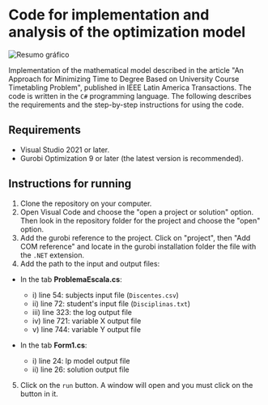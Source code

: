 # Code for implementation and analysis of the optimization model

![Resumo gráfico](https://user-images.githubusercontent.com/70773820/233487739-920a8885-f652-4093-9170-9c6d28adff5a.png)

<p>Implementation of the mathematical model described in the article "An Approach for Minimizing Time to Degree Based on University Course Timetabling Problem", published in IEEE Latin America Transactions. The code is written in the <code>C#</code> programming language. The following describes the requirements and the step-by-step instructions for using the code.</p>

## Requirements

* Visual Studio 2021 or later.
* Gurobi Optimization 9 or later (the latest version is recommended).

## Instructions for running

1. Clone the repository on your computer.
2. Open Visual Code and choose the "open a project or solution" option. Then look in the repository folder for the project and choose the "open" option.
3. Add the gurobi reference to the project. Click on "project", then "Add COM reference" and locate in the gurobi installation folder the file with the <code>.NET</code> extension.
4. Add the path to the input and output files:
* In the tab **ProblemaEscala.cs**:
	- i) line 54: subjects input file (<code>Discentes.csv</code>)
	- ii) line 72: student's input file (<code>Disciplinas.txt</code>)
	- iii) line 323: the log output file
	- iv) line 721: variable X output file
	- v) line 744: variable Y output file

* In the tab **Form1.cs**:
	- i) line 24: lp model output file
	- ii) line 26: solution output file

5. Click on the <code>run</code> button. A window will open and you must click on the button in it.
